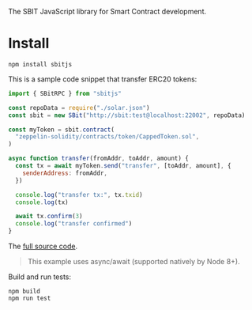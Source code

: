 The SBIT JavaScript library for Smart Contract development.

# Install

```
npm install sbitjs
```

This is a sample code snippet that transfer ERC20 tokens:

```js
import { SBitRPC } from "sbitjs"

const repoData = require("./solar.json")
const sbit = new SBit("http://sbit:test@localhost:22002", repoData)

const myToken = sbit.contract(
  "zeppelin-solidity/contracts/token/CappedToken.sol",
)

async function transfer(fromAddr, toAddr, amount) {
  const tx = await myToken.send("transfer", [toAddr, amount], {
    senderAddress: fromAddr,
  })

  console.log("transfer tx:", tx.txid)
  console.log(tx)

  await tx.confirm(3)
  console.log("transfer confirmed")
}
```

The [full source code](https://github.com/SBit-Project-Project/sbitbook-mytoken-sbitjs-cli).

> This example uses async/await (supported natively by Node 8+).


Build and run tests:

```
npm build
npm run test
```
